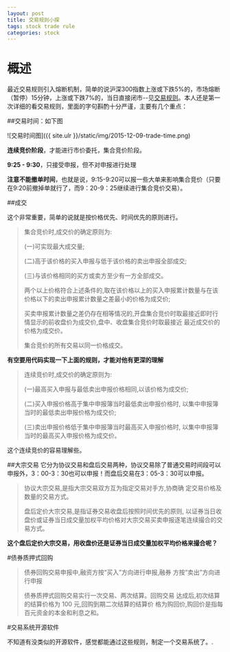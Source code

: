 ```yaml
---
layout: post
title: 交易规则小探
tags: stock trade rule 
categories: stock
---
```



# 概述

最近交易规则引入熔断机制，简单的说沪深300指数上涨或下跌5%的，市场熔断（暂停）15分钟，上涨或下跌7%的，当日直接闭市--见[交易规则](http://www.szse.cn/main/rule/bsywgz/jyl/ybgd_front/39757881.shtml)。本人还是第一次详细的看交易规则，里面的字句斟酌十分严谨，主要有几个重点：

##交易时间：如下图

![交易时间图]({{ site.ulr }}/static/img/2015-12-09-trade-time.png)

**连续竞价阶段**，才能进行市价委托，集合竞价阶段。

**9:25 - 9:30**，只接受申报，但不对申报进行处理

**注意不能撤单时间**，也就是说，9:15-9:20可以报一些大单来影响集合竞价（只要在9:20前撤掉单就行了，而9：20-9：25继续进行集合竞价交易）。

##成交

这个非常重要，简单的说就是按价格优先、时间优先的原则进行。

> 集合竞价时,成交价的确定原则为:
> 
> (一)可实现最大成交量; 
> 
> (二)高于该价格的买入申报与低于该价格的卖出申报全部成交; 
> 
> (三)与该价格相同的买方或卖方至少有一方全部成交。 
>
> 两个以上价格符合上述条件的,取在该价格以上的买入申报累计数量与在该价格以下的卖出申报累计数量之差最小的价格为成交价; 
> 
> 买卖申报累计数量之差仍存在相等情况的,开盘集合竞价时取最接近即时行情显示的前收盘价为成交价,盘中、收盘集合竞价时取最接近 最近成交价的价格为成交价。
> > 集合竞价的所有交易以同一价格成交。
**有空要用代码实现一下上面的规则，才能对他有更深的理解**
> 连续竞价时,成交价的确定原则为:
>>(一)最高买入申报与最低卖出申报价格相同,以该价格为成交价;
>>(二)买入申报价格高于集中申报簿当时最低卖出申报价格时, 以集中申报簿当时的最低卖出申报价格为成交价;
>>(三)卖出申报价格低于集中申报簿当时最高买入申报价格时, 以集中申报簿当时的最高买入申报价格为成交价。
这个连续竞价的容易理解些。

##大宗交易
它分为协议交易和盘后交易两种，协议交易除了普通交易时间段可以申报外，3：00-3：30也可以申报！而盘后交易在3：05-3：30可以申报。
>协议大宗交易,是指大宗交易双方互为指定交易对手方,协商确定交易价格及数量的交易方式。 >
>盘后定价大宗交易,是指证券交易收盘后按照时间优先的原则,以证券当日收盘价或证券当日成交量加权平均价格对大宗交易买卖申报逐笔连续撮合的交易方式。

**这个盘后定价大宗交易，用收盘价还是证券当日成交量加权平均价格来撮合呢？**

#债券质押式回购
> 债券回购交易申报中,融资方按“买入”方向进行申报,融券 方按“卖出”方向进行申报
>
>债券质押式回购交易实行一次交易、两次结算。回购交易 达成后,初次结算的结算价格为 100 元,回购到期二次结算的结算价 格为购回价,购回价是指每百元资金的本金和利息之和。

#交易系统开源软件

不知道有没类似的开源软件，感觉都能通过这些规则，制定一个交易系统了。.



